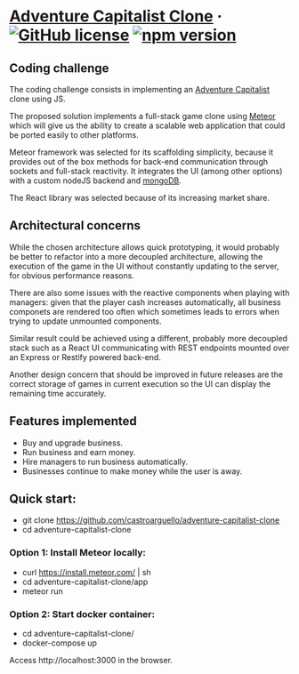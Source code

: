 # [Adventure Capitalist Clone](https://github.com/castroarguello/adventure-capitalist-clone) &middot; [![GitHub license](https://img.shields.io/badge/license-MIT-blue.svg)](https://github.com/facebook/react/blob/master/LICENSE) [![npm version](https://img.shields.io/npm/v/react.svg?style=flat)](https://www.npmjs.com/package/react)

## Coding challenge

The coding challenge consists in implementing an [Adventure Capitalist](http://en.gameslol.net/adventure-capitalist-1086.html) clone using JS.

The proposed solution implements a full-stack game clone using [Meteor](https://github.com/meteor/meteor) which will give us the ability to create a scalable web application that could be ported easily to other platforms.

Meteor framework was selected for its scaffolding simplicity, because it provides out of the box methods for back-end communication through sockets and full-stack reactivity. It integrates the UI (among other options) with a custom nodeJS backend and [mongoDB](https://www.mongodb.com/).

The React library was selected because of its increasing market share.

## Architectural concerns

While the chosen architecture allows quick prototyping, it would probably be better to refactor into a more decoupled architecture, allowing the execution of the game in the UI without constantly updating to the server, for obvious performance reasons. 

There are also some issues with the reactive components when playing with managers: given that the player cash increases automatically, all business componets are rendered too often which sometimes leads to errors when trying to update unmounted components.

Similar result could be achieved using a different, probably more decoupled stack such as a React UI communicating with REST endpoints mounted over an Express or Restify powered back-end.

Another design concern that should be improved in future releases are the correct storage of games in current execution so the UI can display the remaining time accurately. 

## Features implemented

- Buy and upgrade business.
- Run business and earn money.
- Hire managers to run business automatically.
- Businesses continue to make money while the user is away.

## Quick start:

- git clone https://github.com/castroarguello/adventure-capitalist-clone
- cd adventure-capitalist-clone

### Option 1: Install Meteor locally:

- curl https://install.meteor.com/ | sh
- cd adventure-capitalist-clone/app
- meteor run

### Option 2: Start docker container:

- cd adventure-capitalist-clone/
- docker-compose up

Access http://localhost:3000 in the browser.
